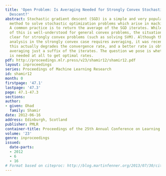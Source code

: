 ```yaml
---
title: 'Open Problem: Is Averaging Needed for Strongly Convex Stochastic Gradient
  Descent?'
abstract: Stochastic gradient descent (SGD) is a simple and very popular iterative
  method to solve stochastic optimization problems which arise in machine learning.
  A common practice is to return the average of the SGD iterates. While the utility
  of this is well-understood for general convex problems, the situation is much less
  clear for strongly convex problems (such as solving SVM). Although the standard
  analysis in the strongly convex case requires averaging, it was recently shown that
  this actually degrades the convergence rate, and a better rate is obtainable by
  averaging just a suffix of the iterates. The question we pose is whether averaging
  is needed at all to get optimal rates.
pdf: http://proceedings.mlr.press/v23/shamir12/shamir12.pdf
layout: inproceedings
series: Proceedings of Machine Learning Research
id: shamir12
month: 0
firstpage: '47.1'
lastpage: '47.3'
page: 47.1-47.3
sections: 
author:
- given: Ohad
  family: Shamir
date: 2012-06-16
address: Edinburgh, Scotland
publisher: PMLR
container-title: Proceedings of the 25th Annual Conference on Learning Theory
volume: '23'
genre: inproceedings
issued:
  date-parts:
  - 2012
  - 6
  - 16
# Format based on citeproc: http://blog.martinfenner.org/2013/07/30/citeproc-yaml-for-bibliographies/
---
```

